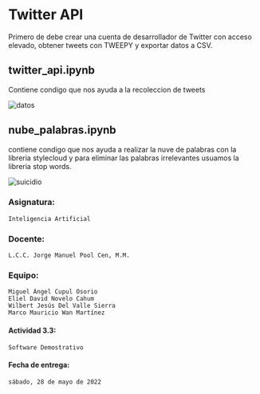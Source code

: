 # Twitter API

Primero de debe crear una cuenta de desarrollador de Twitter con acceso elevado, obtener tweets con TWEEPY y exportar datos a CSV.

## twitter_api.ipynb

Contiene condigo que nos ayuda a la recoleccion de tweets

![datos](https://user-images.githubusercontent.com/56923149/170833438-b222eec0-bc74-4bf0-86f2-b4b4dec0a207.png)


## nube_palabras.ipynb

contiene condigo que nos ayuda a realizar la nuve de palabras con la libreria stylecloud y para eliminar las palabras irrelevantes usuamos la libreria stop words.

![suicidio](https://user-images.githubusercontent.com/56923149/170833513-ebf68a71-017b-4332-8dfc-afe7b860edb9.png)

### Asignatura: 
```
Inteligencia Artificial
```
### Docente:  
```
L.C.C. Jorge Manuel Pool Cen, M.M.
```
### Equipo: 
```
Miguel Ángel Cupul Osorio
Eliel David Novelo Cahum
Wilbert Jesús Del Valle Sierra
Marco Mauricio Wan Martínez
```
#### Actividad 3.3: 
```
Software Demostrativo
```
#### Fecha de entrega:  
```
sábado, 28 de mayo de 2022
```
